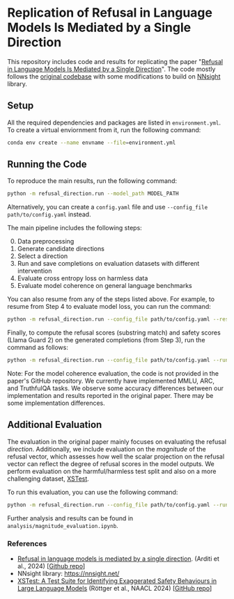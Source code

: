 # Replication of Refusal in Language Models Is Mediated by a Single Direction

This repository includes code and results for replicating the paper "[Refusal in Language Models Is Mediated by a Single Direction](https://arxiv.org/abs/2406.11717)". The code mostly follows the [original codebase](https://github.com/andyrdt/refusal_direction) with some modifications to build on [NNsight](https://github.com/ndif-team/nnsight) library.

## Setup

All the required dependencies and packages are listed in `environment.yml`. To create a virtual enviornment from it, run the following command:

```bash
conda env create --name envname --file=environment.yml
```

## Running the Code

To reproduce the main results, run the following command:

```bash
python -m refusal_direction.run --model_path MODEL_PATH
```

Alternatively, you can create a `config.yaml` file and use `--config_file path/to/config.yaml` instead.

The main pipeline includes the following steps:

0. Data preprocessing
1. Generate candidate directions
2. Select a direction
3. Run and save completions on evaluation datasets with different intervention
4. Evaluate cross entropy loss on harmless data
5. Evaluate model coherence on general language benchmarks

You can also resume from any of the steps listed above. For example, to resume from Step 4 to evaluate model loss, you can run the command:

```bash
python -m refusal_direction.run --config_file path/to/config.yaml --resume_from_step 4
```


Finally, to compute the refusal scores (substring match) and safety scores (Llama Guard 2) on the generated completions (from Step 3), run the command as follows:

```bash
python -m refusal_direction.run --config_file path/to/config.yaml --run_jailbreak_eval
```


Note: For the model coherence evaluation, the code is not provided in the paper's GitHub repository. We currently have implemented MMLU, ARC, and TruthfulQA tasks. We observe some accuracy differences between our implementation and results reported in the original paper. There may be some implementation differences.

## Additional Evaluation

The evaluation in the original paper mainly focuses on evaluating the refusal *direction*. Additionally, we include evaluation on the *magnitude* of the refusal vector, which assesses how well the scalar projection on the refusal vector can reflect the degree of refusal scores in the model outputs. We perform evaluation on the harmful/harmless test split and also on a more challenging dataset, [XSTest](https://github.com/paul-rottger/exaggerated-safety).

To run this evaluation, you can use the following command:
```bash
python -m refusal_direction.run --config_file path/to/config.yaml --run_magnitude_eval
```
Further analysis and results can be found in `analysis/magnitude_evaluation.ipynb`.


### References
- [Refusal in language models is mediated by a single direction]((https://arxiv.org/abs/2406.11717)). (Arditi et al., 2024) [[Github repo](https://github.com/andyrdt/refusal_direction)]
- NNsight library: https://nnsight.net/
- [XSTest: A Test Suite for Identifying Exaggerated Safety Behaviours in Large Language Models](https://aclanthology.org/2024.naacl-long.301) (Röttger et al., NAACL 2024) [[GitHub repo](https://github.com/paul-rottger/exaggerated-safety)]

